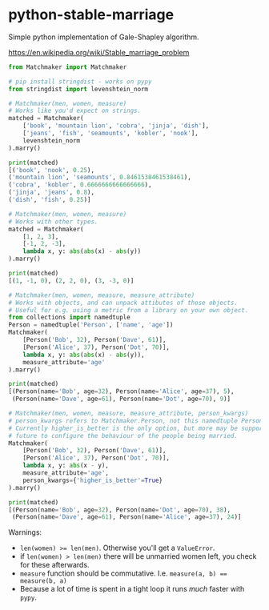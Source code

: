 # python-stable-marriage
Simple python implementation of Gale-Shapley algorithm.

https://en.wikipedia.org/wiki/Stable_marriage_problem

```python
from Matchmaker import Matchmaker

# pip install stringdist - works on pypy
from stringdist import levenshtein_norm

# Matchmaker(men, women, measure)
# Works like you'd expect on strings.
matched = Matchmaker(
    ['book', 'mountain lion', 'cobra', 'jinja', 'dish'],
    ['jeans', 'fish', 'seamounts', 'kobler', 'nook'],
    levenshtein_norm
).marry()

print(matched)
[('book', 'nook', 0.25),
('mountain lion', 'seamounts', 0.8461538461538461),
('cobra', 'kobler', 0.6666666666666666),
('jinja', 'jeans', 0.8),
('dish', 'fish', 0.25)]

# Matchmaker(men, women, measure)
# Works with other types.
matched = Matchmaker(
    [1, 2, 3],
    [-1, 2, -3],
    lambda x, y: abs(abs(x) - abs(y))
).marry()

print(matched)
[(1, -1, 0), (2, 2, 0), (3, -3, 0)]

# Matchmaker(men, women, measure, measure_attribute)
# Works with objects, and can unpack attibutes of those objects.
# Useful for e.g. using a metric from a library on your own object.
from collections import namedtuple
Person = namedtuple('Person', ['name', 'age'])
Matchmaker(
    [Person('Bob', 32), Person('Dave', 61)],
    [Person('Alice', 37), Person('Dot', 70)],
    lambda x, y: abs(abs(x) - abs(y)),
    measure_attribute='age'
).marry()

print(matched)
[(Person(name='Bob', age=32), Person(name='Alice', age=37), 5),
 (Person(name='Dave', age=61), Person(name='Dot', age=70), 9)]

# Matchmaker(men, women, measure, measure_attribute, person_kwargs)
# person_kwargs refers to Matchmaker.Person, not this namedtuple Person.
# Currently higher_is_better is the only option, but more may be supported in
# future to configure the behaviour of the people being married.
Matchmaker(
    [Person('Bob', 32), Person('Dave', 61)],
    [Person('Alice', 37), Person('Dot', 70)],
    lambda x, y: abs(x - y),
    measure_attribute='age',
    person_kwargs={'higher_is_better'=True}
).marry()

print(matched)
[(Person(name='Bob', age=32), Person(name='Dot', age=70), 38),
 (Person(name='Dave', age=61), Person(name='Alice', age=37), 24)]
```

Warnings:
* `len(women) >= len(men)`. Otherwise you'll get a `ValueError`.
* if `len(women) > len(men)` there will be unmarried women left, you check for these afterwards.
* `measure` function should be commutative. I.e. `measure(a, b) == measure(b, a)`
* Because a lot of time is spent in a tight loop it runs *much* faster with
    `pypy`.
